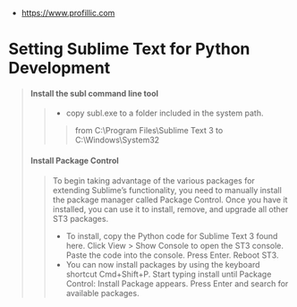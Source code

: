 
- https://www.profillic.com

# Setting Sublime Text for Python Development
> #### Install the subl command line tool
>> -  copy  subl.exe to a folder included in the system path.
>>> from C:\Program Files\Sublime Text 3 to C:\Windows\System32
> #### Install Package Control
>> To begin taking advantage of the various packages for extending Sublime’s functionality, you need to manually install the package manager called Package Control. Once you have it installed, you can use it to install, remove, and upgrade all other ST3 packages.
>> - To install, copy the Python code for Sublime Text 3 found here. Click View > Show Console to open the ST3 console. Paste the code into the console. Press Enter. Reboot ST3.
>> - You can now install packages by using the keyboard shortcut Cmd+Shift+P. Start typing install until Package Control: Install Package appears. Press Enter and search for available packages.

